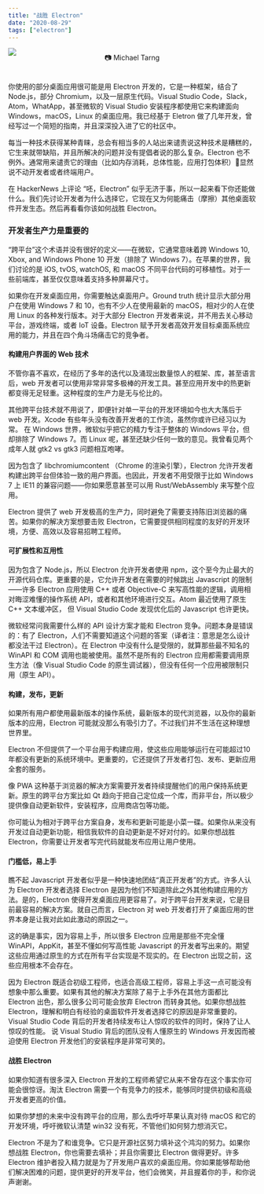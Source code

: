 ```yaml
---
title: "战胜 Electron"
date: "2020-08-29"
tags: ["electron"]
---
```


![](https://blog-1258648987.cos.ap-shanghai.myqcloud.com/blog/boxing.jpeg)
<div style="text-align: center; margin-top: -20px; padding-bottom: 20px;">📷 Michael Tarng</div>

你使用的部分桌面应用很可能是用 Electron 开发的，它是一种框架，结合了 Node.js，部分 Chromium，以及一层原生代码。Visual Studio Code，Slack，Atom，WhatApp，甚至微软的 Visual Studio 安装程序都使用它来构建面向 Windows，macOS，Linux 的桌面应用。我已经基于 Eletron 做了几年开发，曾经写过一个简短的指南，并且深深投入进了它的社区中。

每当一种技术获得某种青睐，总会有相当多的人站出来谴责说这种技术是糟糕的，它生来就带缺陷，并且所解决的问题并没有提倡者说的那么复杂。Electron 也不例外。通常用来谴责它的理由（比如内存消耗，总体性能，应用打包体积）显然说不动开发者或者终端用户。

在 HackerNews 上评论 “呸，Electron” 似乎无济于事，所以一起来看下你还能做什么。我们先讨论开发者为什么选择它，它现在又为何能痛击（摩擦）其他桌面软件开发生态。然后再看看你该如何战胜 Electron。

### 开发者生产力是重要的

“跨平台”这个术语并没有很好的定义——在微软，它通常意味着跨 Windows 10, Xbox, and Windows Phone 10 开发（排除了 Windows 7）。在苹果的世界，我们讨论的是 iOS, tvOS, watchOS, 和 macOS 不同平台代码的可移植性。对于一些前端库，甚至仅仅意味着支持多种屏幕尺寸。

如果你在开发桌面应用，你需要触达桌面用户。Ground truth 统计显示大部分用户在使用 Windows 7 和 10，也有不少人在使用最新的 macOS，相对少的人在使用 Linux 的各种发行版本。对于大部分 Electron 开发者来说，并不用去关心移动平台，游戏终端，或者 IoT 设备。Electron 赋予开发者高效开发目标桌面系统应用的能力，并且在四个角斗场痛击它的竞争者。

#### 构建用户界面的 Web 技术

不管你喜不喜欢，在经历了多年的迭代以及涌现出数量惊人的框架、库，甚至语言后，web 开发者可以使用非常非常多极棒的开发工具。甚至应用开发中的热更新都变得无足轻重。这种程度的生产力是无与伦比的。

其他跨平台技术就不用说了，即便针对单一平台的开发环境如今也大大落后于 web 开发。Xcode 有些年头没有改善开发者的工作流，虽然你或许已经习以为常。 在 Windows 世界，微软似乎把它的精力专注于整体的 Windows 平台，但却排除了 Windows 7。而 Linux 呢，甚至还缺少任何一致的意见。我曾看见两个成年人就 gtk2 vs gtk3 问题相互咆哮。

因为包含了 libchromiumcontent （Chrome 的渲染引擎），Electron 允许开发者构建出跨平台但体验一致的用户界面。也因此，开发者不用受限于比如 Windows 7 上 IE11 的兼容问题——你如果愿意甚至可以用 Rust/WebAssembly 来写整个应用。

Electron 提供了 web 开发极高的生产力，同时避免了需要支持陈旧浏览器的痛苦。如果你的解决方案想要击败 Electron，它需要提供相同程度的友好的开发环境，方便、高效以及容易招聘工程师。

#### 可扩展性和互用性

因为包含了 Node.js，所以 Electron 允许开发者使用 npm，这个至今为止最大的开源代码仓库。更重要的是，它允许开发者在需要的时候跳出 Javascript 的限制——许多 Electron 应用使用 C++ 或者 Objective-C 来写高性能的逻辑，调用相对晦涩难懂的操作系统 API，或者和其他环境进行交互。Atom 最近使用了原生 C++ 文本缓冲区， 但 Visual Studio Code 发现优化后的 Javascript 也许更快。

微软经常问我需要什么样的 API 设计方案才能和 Electron 竞争。问题本身是错误的：有了 Electron，人们不需要知道这个问题的答案（译者注：意思是怎么设计都没法干过 Electron）。在 Electron 中没有什么是受限的，就算那些最不知名的 WinAPI 和 COM 调用也能被使用。虽然不是所有的 Electron 应用都需要调用原生方法（像 Visual Studio Code 的原生调试器），但没有任何一个应用被限制只用（原生 API）。

#### 构建，发布，更新

如果所有用户都使用最新版本的操作系统，最新版本的现代浏览器，以及你的最新版本的应用，Electron 可能就没那么有吸引力了。不过我们并不生活在这种理想世界里。

Electron 不但提供了一个平台用于构建应用，使这些应用能够运行在可能超过10年都没有更新的系统环境中。更重要的，它还提供了开发者打包、发布、更新应用全套的服务。

像 PWA 这种基于浏览器的解决方案需要开发者持续提醒他们的用户保持系统更新。原生的跨平台方案比如 Qt 趋向于把自己定位成一个库，而非平台，所以极少提供像自动更新软件，安装程序，应用商店包等功能。

你可能认为相对于跨平台方案自身，发布和更新可能是小菜一碟。如果你从来没有开发过自动更新功能，相信我软件的自动更新是不好对付的。如果你想战胜 Electron，你需要让开发者写完代码就能发布应用让用户使用。

#### 门槛低，易上手

瞧不起 Javascript 开发者似乎是一种快速地团结“真正开发者”的方式。许多人认为 Electron 开发者选择 Electron 是因为他们不知道除此之外其他构建应用的方法。是的，Electron 使得开发桌面应用更容易了。对于跨平台开发来说，它是目前最容易的解决方案。就自己而言，Electron 对 web 开发者打开了桌面应用的世界本身是让我对此如此激动的原因之一。

这的确是事实，因为容易上手，所以很多 Electron 应用是那些不完全懂 WinAPI，AppKit，甚至不懂如何写高性能 Javascript 的开发者写出来的。期望这些应用通过原生的方式在所有平台实现是不现实的。在 Electron 出现之前，这些应用根本不会存在。

因为 Electron 既适合初级工程师，也适合高级工程师，容易上手这一点可能没有想象中那么重要。如果有其他的解决方案除了易于上手外在其他方面都比 Electron 出色，那么很多公司可能会放弃 Electron 而转身其他。如果你想战胜 Electron，理解和明白有经验的桌面软件开发者选择它的原因是非常重要的。Visual Studio Code 背后的开发者持续发布让人惊叹的软件的同时，保持了让人惊叹的性能。 说 Visual Studio 背后的团队没有人懂原生的 Windows 开发因而被迫使用 Electron 开发他们的安装程序是非常可笑的。


#### 战胜 Electron

如果你知道有很多深入 Electron 开发的工程师希望它从来不曾存在这个事实你可能会很惊讶。淘汰 Electron 需要一个有竞争力的技术，能够同时提供初级和高级开发者更高的价值。

如果你梦想的未来中没有跨平台的应用，那么去呼吁苹果认真对待 macOS 和它的开发环境，呼吁微软认清楚 win32
 没有死，不管他们如何努力想消灭它。

 Electron 不是为了和谁竞争。它只是开源社区努力填补这个鸿沟的努力。如果你想战胜 Electron，你也需要去填补；并且你需要比 Electron 做得更好。许多 Electron 维护者投入精力就是为了开发用户喜欢的桌面应用。你如果能够帮助他们解决困难的问题，提供更好的开发平台，他们会微笑，并且握着你的手，和你说声谢谢。

 







